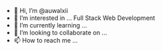 - 👋 Hi, I’m @auwalxii
- 👀 I’m interested in ... Full Stack Web Development
- 🌱 I’m currently learning ... 
- 💞️ I’m looking to collaborate on ...
- 📫 How to reach me ...

<!---
auwalxii/auwalxii is a ✨ special ✨ repository because its `README.md` (this file) appears on your GitHub profile.
You can click the Preview link to take a look at your changes.
--->
